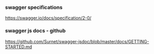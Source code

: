 ### swagger specifications
https://swagger.io/docs/specification/2-0/
### swagger js docs - github
https://github.com/Surnet/swagger-jsdoc/blob/master/docs/GETTING-STARTED.md
